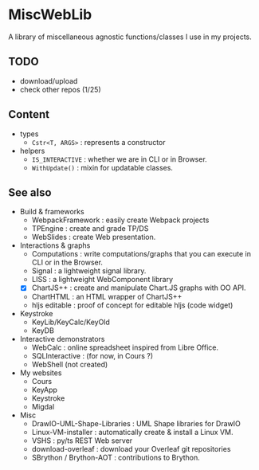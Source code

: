 # MiscWebLib

A library of miscellaneous agnostic functions/classes I use in my projects.

## TODO

- download/upload
- check other repos (1/25)

## Content

- types
  - `Cstr<T, ARGS>` : represents a constructor
- helpers
  - `IS_INTERACTIVE` : whether we are in CLI or in Browser.
  - `WithUpdate()` : mixin for updatable classes.

## See also

- Build & frameworks
  - WebpackFramework : easily create Webpack projects
  - TPEngine : create and grade TP/DS
  - WebSlides : create Web presentation.
- Interactions & graphs
  - Computations : write computations/graphs that you can execute in CLI or in the Browser.
  - Signal : a lightweight signal library.
  - LISS : a lightweight WebComponent library
  - [X] ChartJS++ : create and manipulate Chart.JS graphs with OO API.
  - ChartHTML : an HTML wrapper of ChartJS++
  - hljs editable : proof of concept for editable hljs (code widget)
- Keystroke
  - KeyLib/KeyCalc/KeyOld
  - KeyDB
- Interactive demonstrators
  - WebCalc : online spreadsheet inspired from Libre Office.
  - SQLInteractive : (for now, in Cours ?)
  - WebShell (not created)
- My websites
  - Cours
  - KeyApp
  - Keystroke
  - Migdal
- Misc
  - DrawIO-UML-Shape-Libraries : UML Shape libraries for DrawIO
  - Linux-VM-installer : automatically create & install a Linux VM.
  - VSHS : py/ts REST Web server
  - download-overleaf : download your Overleaf git repositories
  - SBrython / Brython-AOT : contributions to Brython.
